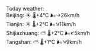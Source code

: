 Today weather:  
Beijing: ☀️   🌡️+4°C 🌬️→26km/h  
Tianjin: ☀️   🌡️+2°C 🌬️↘11km/h  
Shijiazhuang: ⛅️  🌡️+2°C 🌬️↙5km/h  
Tangshan: ⛅️  🌡️+1°C 🌬️↘9km/h  
